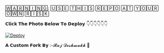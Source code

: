 🅆🄰🅁🄽🄸🄽🄶: 🅄🅂🄴 🅃🄷🄸🅂 🅁🄴🄿🄾 🄰🅃 🅈🄾🅄🅁 🄾🅆🄽 🅁🄸🅂🄺

𝗖𝗹𝗶𝗰𝗸 𝗧𝗵𝗲 𝗣𝗵𝗼𝘁𝗼 𝗕𝗲𝗹𝗼𝘄 𝗧𝗼 𝗗𝗲𝗽𝗹𝗼𝘆 👇👇👇👇👇👇

[![Deploy](https://telegra.ph/file/797acacdbfe43cac4c992.jpg)](https://heroku.com/deploy)


𝗔 𝗖𝘂𝘀𝘁𝗼𝗺 𝗙𝗼𝗿𝗸 𝗕𝘆 :-𝓡𝓪𝓳 𝓓𝓮𝓼𝓱𝓶𝓾𝓴𝓱 👑
